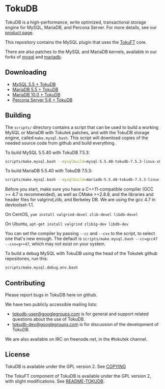 TokuDB
======

TokuDB is a high-performance, write optimized, transactional storage engine for MySQL, MariaDB, and Percona Server.
For more details, see our [product page][products].

This repository contains the MySQL plugin that uses the [TokuFT][tokuft] core.

There are also patches to the MySQL and MariaDB kernels, available in our
forks of [mysql][mysql] and [mariadb][mariadb].

[products]: http://www.tokutek.com/products/tokudb-for-mysql/
[tokuft]: http://github.com/Tokutek/ft-index
[mysql]: http://github.com/Tokutek/mysql
[mariadb]: http://github.com/Tokutek/mariadb

Downloading
-----------

* [MySQL 5.5 + TokuDB](http://www.tokutek.com/tokudb-for-mysql/download-community/)
* [MariaDB 5.5 + TokuDB](http://www.tokutek.com/tokudb-for-mysql/download-community/)
* [MariaDB 10.0 + TokuDB](https://downloads.mariadb.org/)
* [Percona Server 5.6 + TokuDB](http://www.percona.com/downloads/)

Building
--------

The `scripts/` directory contains a script that can be used to build a
working MySQL or MariaDB with Tokutek patches, and with the TokuDB storage
engine, called `make.mysql.bash`.  This script will download copies of the
needed source code from github and build everything.

To build MySQL 5.5.40 with TokuDB 7.5.3:
```sh
scripts/make.mysql.bash --mysqlbuild=mysql-5.5.40-tokudb-7.5.3-linux-x86_64
```

To build MariaDB 5.5.40 with TokuDB 7.5.3:
```sh
scripts/make.mysql.bash --mysqlbuild=mariadb-5.5.40-tokudb-7.5.3-linux-x86_64
```

Before you start, make sure you have a C++11-compatible compiler (GCC >=
4.7 is recommended), as well as CMake >=2.8.8, and the libraries and
header files for valgrind,zlib, and Berkeley DB.  We are using the gcc 4.7
in devtoolset-1.1.

On CentOS, `yum install valgrind-devel zlib-devel libdb-devel`

On Ubuntu, `apt-get install valgrind zlib1g-dev libdb-dev`

You can set the compiler by passing `--cc` and `--cxx` to the script, to
select one that's new enough.  The default is `scripts/make.mysql.bash
--cc=gcc47 --cxx=g++47`, which may not exist on your system.

To build a debug MySQL with TokuDB using the head of the Tokutek github
repositories, run this:
```sh
scripts/make.mysql.debug.env.bash
```


Contributing
------------

Please report bugs in TokuDB here on github.

We have two publicly accessible mailing lists:

 - tokudb-user@googlegroups.com is for general and support related
   questions about the use of TokuDB.
 - tokudb-dev@googlegroups.com is for discussion of the development of
   TokuDB.

We are also available on IRC on freenode.net, in the #tokutek channel.


License
-------

TokuDB is available under the GPL version 2.  See [COPYING][copying]

The TokuFT component of TokuDB is available under the GPL version 2, with
slight modifications.  See [README-TOKUDB][license].

[copying]: http://github.com/Tokutek/tokudb-engine/blob/master/COPYING
[license]: http://github.com/Tokutek/tokudb-index/blob/master/README-TOKUDB
